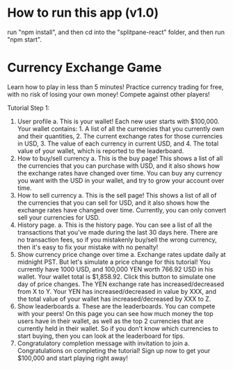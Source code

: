 # How to run this app (v1.0)
run "npm install", and then cd into the "splitpane-react" folder, and then run "npm start".

# Currency Exchange Game

Learn how to play in less than 5 minutes!
Practice currency trading for free, with no risk of losing your own money!
Compete against other players!

Tutorial Step 1:
1. User profile
  a. This is your wallet! Each new user starts with $100,000. Your wallet contains: 1. A list of all the currencies that you currently own and their quantities, 2. The current exchange rates for those currencies in USD, 3. The value of each currency in current USD, and 4. The total value of your wallet, which is reported to the leaderboard.
2. How to buy/sell currency
  a. This is the buy page! This shows a list of all the currencies that you can purchase with USD, and it also shows how the exchange rates have changed over time. You can buy any currency you want with the USD in your wallet, and try to grow your account over time.
3. How to sell currency
  a. This is the sell page! This shows a list of all of the currencies that you can sell for USD, and it also shows how the exchange rates have changed over time. Currently, you can only convert sell your currencies for USD.
4. History page.
  a. This is the history page. You can see a list of all the transactions that you've made during the last 30 days here. There are no transaction fees, so if you mistakenly buy/sell the wrong currency, then it's easy to fix your mistake with no penalty!
5. Show currency price change over time
  a. Exchange rates update daily at midnight PST. But let's simulate a price change for this tutorial! You currently have 1000 USD, and 100,000 YEN worth 766.92 USD in his wallet. Your wallet total is $1,858.92. Click this button to simulate one day of price changes. The YEN exchange rate has increased/decreased from X to Y. Your YEN has increased/decreased in value by XXX, and the total value of your wallet has increased/decreased by XXX to Z.
6. Show leaderboards
  a. These are the leaderboards. You can compete with your peers! On this page you can see how much money the top users have in their wallet, as well as the top 2 currencies that are currently held in their wallet. So if you don't know which currencies to start buying, then you can look at the leaderboard for tips.
7. Congratulatory completion message with invitation to join
  a. Congratulations on completing the tutorial! Sign up now to get your $100,000 and start playing right away!
